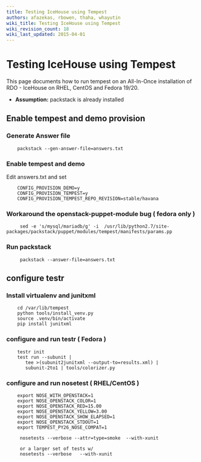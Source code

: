 ```yaml
---
title: Testing IceHouse using Tempest
authors: afazekas, rbowen, thaha, whayutin
wiki_title: Testing IceHouse using Tempest
wiki_revision_count: 18
wiki_last_updated: 2015-04-01
---
```


# Testing IceHouse using Tempest

This page documents how to run tempest on an All-In-Once installation of RDO - IceHouse on RHEL, CentOS and Fedora 19/20.

*   **Assumption:** packstack is already installed

## Enable tempest and demo provision

### Generate Answer file

        packstack --gen-answer-file=answers.txt

### Enable tempest and demo

Edit answers.txt and set

        CONFIG_PROVISION_DEMO=y
        CONFIG_PROVISION_TEMPEST=y
        CONFIG_PROVISION_TEMPEST_REPO_REVISION=stable/havana

### Workaround the openstack-puppet-module bug ( fedora only )

         sed -e 's/mysql/mariadb/g' -i  /usr/lib/python2.7/site-packages/packstack/puppet/modules/tempest/manifests/params.pp

### Run packstack

         packstack --answer-file=answers.txt

## configure testr

### Install virtualenv and junitxml

        cd /var/lib/tempest
        python tools/install_venv.py
        source .venv/bin/activate
        pip install junitxml

### configure and run testr ( Fedora )

        testr init
        test run --subunit | 
           tee >(subunit2junitxml --output-to=results.xml) |
           subunit-2to1 | tools/colorizer.py

### configure and run nosetest ( RHEL/CentOS )

        export NOSE_WITH_OPENSTACK=1
        export NOSE_OPENSTACK_COLOR=1
        export NOSE_OPENSTACK_RED=15.00
        export NOSE_OPENSTACK_YELLOW=3.00
        export NOSE_OPENSTACK_SHOW_ELAPSED=1
        export NOSE_OPENSTACK_STDOUT=1
        export TEMPEST_PY26_NOSE_COMPAT=1

         nosetests --verbose --attr=type=smoke  --with-xunit

         or a larger set of tests w/
         nosetests --verbose   --with-xunit
